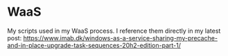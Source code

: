 # WaaS
My scripts used in my WaaS process. I reference them directly in my latest post: https://www.imab.dk/windows-as-a-service-sharing-my-precache-and-in-place-upgrade-task-sequences-20h2-edition-part-1/
